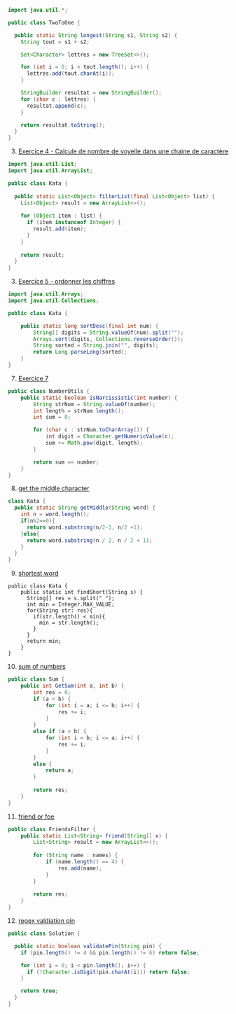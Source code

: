 ```java 
import java.util.*;

public class TwoToOne {

  public static String longest(String s1, String s2) {
    String tout = s1 + s2;

    Set<Character> lettres = new TreeSet<>();

    for (int i = 0; i < tout.length(); i++) {
      lettres.add(tout.charAt(i));
    }

    StringBuilder resultat = new StringBuilder();
    for (char c : lettres) {
      resultat.append(c);
    }

    return resultat.toString();
  }
}
```

3. [Exercice 4 - Calcule de nombre de voyelle dans une chaine de caractère ](https://www.codewars.com/kata/53da3dbb4a5168369a0000fe/train/java)

```java 
import java.util.List;
import java.util.ArrayList;

public class Kata {
  
  public static List<Object> filterList(final List<Object> list) {
    List<Object> result = new ArrayList<>();
    
    for (Object item : list) {
      if (item instanceof Integer) {
        result.add(item);
      }
    }
    
    return result;
  }
}
```


3. [Exercice 5 - ordonner les chiffres ](https://www.codewars.com/kata/53da3dbb4a5168369a0000fe/train/java)
``` java
import java.util.Arrays;
import java.util.Collections;

public class Kata {

    public static long sortDesc(final int num) {
        String[] digits = String.valueOf(num).split("");
        Arrays.sort(digits, Collections.reverseOrder());
        String sorted = String.join("", digits);
        return Long.parseLong(sorted);
    }
}
```

7. [Exercice 7](https://www.codewars.com/kata/53da3dbb4a5168369a0000fe/train/java)
```java
public class NumberUtils {
    public static boolean isNarcissistic(int number) {
        String strNum = String.valueOf(number);
        int length = strNum.length();
        int sum = 0;

        for (char c : strNum.toCharArray()) {
            int digit = Character.getNumericValue(c);
            sum += Math.pow(digit, length);
        }

        return sum == number;
    }
}
```
8. [get the middle character](https://www.codewars.com/kata/56747fd5cb988479af000028/train/java)
```java
class Kata {
  public static String getMiddle(String word) {
    int n = word.length();
    if(n%2==0){
      return word.substring(n/2-1, n/2 +1);
    }else{
      return word.substring(n / 2, n / 2 + 1);
    }
  }
} 
```

9. [shortest word](https://www.codewars.com/kata/57cebe1dc6fdc20c57000ac9/train/java)
```java:
public class Kata {
    public static int findShort(String s) {
      String[] res = s.split(" ");
      int min = Integer.MAX_VALUE;
      for(String str: res){
        if(str.length() < min){
          min = str.length();
        }
      }
      return min;
    }
}
```

10. [sum of numbers](https://www.codewars.com/kata/55f2b110f61eb01779000053/train/java)
```java
public class Sum {
    public int GetSum(int a, int b) {
        int res = 0;
        if (a < b) {
            for (int i = a; i <= b; i++) {
                res += i;
            }
        } 
        else if (a > b) {
            for (int i = b; i <= a; i++) {
                res += i;
            }
        } 
        else {
            return a;  
        }
        
        return res;
    }
}
```

11. [friend or foe](https://www.codewars.com/kata/55b42574ff091733d900002f/train/java)
```java
public class FriendsFilter {
    public static List<String> friend(String[] x) {
        List<String> result = new ArrayList<>();
        
        for (String name : names) {
            if (name.length() == 4) {
                res.add(name);
            }
        }
        
        return res;
    }
}
```

12. [regex valdiation pin](https://www.codewars.com/kata/55f8a9c06c018a0d6e000132/train/java)
```java
public class Solution {

  public static boolean validatePin(String pin) {
    if (pin.length() != 4 && pin.length() != 6) return false;

    for (int i = 0; i < pin.length(); i++) {
      if (!Character.isDigit(pin.charAt(i))) return false;
    }

    return true;
  }
}
```
